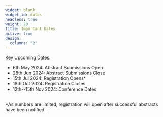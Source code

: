 ```yaml
---
widget: blank
widget_id: dates
headless: true
weight: 20
title: Important Dates
active: true
design:
  columns: "2"
---
```

Key Upcoming Dates:
* 6th May 2024: Abstract Submissions Open
* 28th Jun 2024: Abstract Submissions Close
* 15th Jul 2024: Registration Opens*
* 18th Oct 2024: Registration Closes
* 12th--15th Nov 2024: Conference Dates

<br>
  *As numbers are limited, registration will open after successful abstracts have been notified.

<!--Abstract submission and registration are now closed. If you submitted an abstract but have not yet received an email from us, please check your spam folder, or ensure you can receive emails from our admin address: QTDUadmin@protonmail.com If you have registered, you should have received an automatic confirmation email from the UQ payment portal.-->

